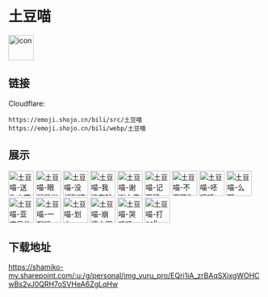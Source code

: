 # 土豆喵
<img src="https://emoji.shojo.cn/bili/src/土豆喵/icon.png" width="50" height="50" alt="icon">

## 链接
Cloudflare:
```
https://emoji.shojo.cn/bili/src/土豆喵
https://emoji.shojo.cn/bili/webp/土豆喵
```
## 展示
<img src="https://emoji.shojo.cn/bili/src/土豆喵/土豆喵-送你小花.png" width="50" height="50" alt="土豆喵-送你小花">
<img src="https://emoji.shojo.cn/bili/src/土豆喵/土豆喵-眼冒星光.png" width="50" height="50" alt="土豆喵-眼冒星光">
<img src="https://emoji.shojo.cn/bili/src/土豆喵/土豆喵-没想到吧.png" width="50" height="50" alt="土豆喵-没想到吧">
<img src="https://emoji.shojo.cn/bili/src/土豆喵/土豆喵-我没有钱.png" width="50" height="50" alt="土豆喵-我没有钱">
<img src="https://emoji.shojo.cn/bili/src/土豆喵/土豆喵-谢谢大佬.png" width="50" height="50" alt="土豆喵-谢谢大佬">
<img src="https://emoji.shojo.cn/bili/src/土豆喵/土豆喵-记下了.png" width="50" height="50" alt="土豆喵-记下了">
<img src="https://emoji.shojo.cn/bili/src/土豆喵/土豆喵-不要理你.png" width="50" height="50" alt="土豆喵-不要理你">
<img src="https://emoji.shojo.cn/bili/src/土豆喵/土豆喵-呸呸呸.png" width="50" height="50" alt="土豆喵-呸呸呸">
<img src="https://emoji.shojo.cn/bili/src/土豆喵/土豆喵-么啊.png" width="50" height="50" alt="土豆喵-么啊">
<img src="https://emoji.shojo.cn/bili/src/土豆喵/土豆喵-亚麻呆住.png" width="50" height="50" alt="土豆喵-亚麻呆住">
<img src="https://emoji.shojo.cn/bili/src/土豆喵/土豆喵-一起吗.png" width="50" height="50" alt="土豆喵-一起吗">
<img src="https://emoji.shojo.cn/bili/src/土豆喵/土豆喵-划水.png" width="50" height="50" alt="土豆喵-划水">
<img src="https://emoji.shojo.cn/bili/src/土豆喵/土豆喵-崩溃大哭.png" width="50" height="50" alt="土豆喵-崩溃大哭">
<img src="https://emoji.shojo.cn/bili/src/土豆喵/土豆喵-哭叽叽.png" width="50" height="50" alt="土豆喵-哭叽叽">
<img src="https://emoji.shojo.cn/bili/src/土豆喵/土豆喵-打call.png" width="50" height="50" alt="土豆喵-打call">

## 下载地址

https://shamiko-my.sharepoint.com/:u:/g/personal/img_yuru_pro/EQri1iA_zrBAqSXixgWOHCwBs2vJ0QRH7oSVHeA6ZgLqHw